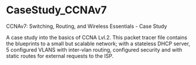 # CaseStudy_CCNAv7
CCNAv7: Switching, Routing, and Wireless Essentials - Case Study

A case study into the basics of CCNA Lvl.2. This packet tracer file contains the blueprints to a small but scalable network; with a stateless DHCP server, 5 configured VLANS with inter-vlan routing, configured security and with static routes for external requests to the ISP. 
